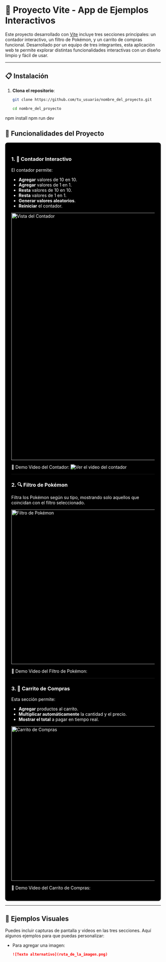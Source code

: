 # 🌟 Proyecto Vite - App de Ejemplos Interactivos

Este proyecto desarrollado con [Vite](https://vitejs.dev/) incluye tres secciones principales: un contador interactivo, un filtro de Pokémon, y un carrito de compras funcional. Desarrollado por un equipo de tres integrantes, esta aplicación web te permite explorar distintas funcionalidades interactivas con un diseño limpio y fácil de usar.

---

## 📋 Instalación

1. **Clona el repositorio**:
   ```bash
   git clone https://github.com/tu_usuario/nombre_del_proyecto.git

   cd nombre_del_proyecto
npm install
npm run dev
## 🚀 Funcionalidades del Proyecto

<div style="background-color: black; color: white; padding: 20px; border-radius: 8px;">

### 1. 🧮 Contador Interactivo
   El contador permite:
   - **Agregar** valores de 10 en 10.
   - **Agregar** valores de 1 en 1.
   - **Resta** valores de 10 en 10.
   - **Resta** valores de 1 en 1.
   - **Generar valores aleatorios**.
   - **Reiniciar** el contador.

   <img src="./public/contador.png" alt="Vista del Contador" width="800"/>

   🎥 Demo Video del Contador:
   ![Ver el video del contador](./public/video-contador.gif)


---

### 2. 🔍 Filtro de Pokémon
   Filtra los Pokémon según su tipo, mostrando solo aquellos que coincidan con el filtro seleccionado.

   <img src="ruta_de_la_imagen_del_filtro_pokemon.png" alt="Filtro de Pokémon" width="500"/>

   🎥 Demo Video del Filtro de Pokémon:

---

### 3. 🛒 Carrito de Compras
   Esta sección permite:
   - **Agregar** productos al carrito.
   - **Multiplicar automáticamente** la cantidad y el precio.
   - **Mostrar el total** a pagar en tiempo real.

   <img src="ruta_de_la_imagen_del_carrito.png" alt="Carrito de Compras" width="500"/>

   🎥 Demo Video del Carrito de Compras:

</div>

---

## 📸 Ejemplos Visuales
Puedes incluir capturas de pantalla y videos en las tres secciones. Aquí algunos ejemplos para que puedas personalizar:
- Para agregar una imagen:  
  ```markdown
  ![Texto alternativo](ruta_de_la_imagen.png)


